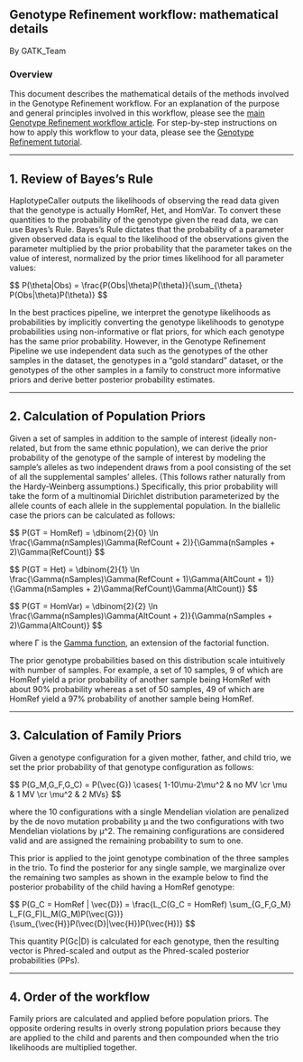 ## Genotype Refinement workflow: mathematical details

By GATK_Team

<h3>Overview</h3>

<p>This document describes the mathematical details of the methods involved in the Genotype Refinement workflow. For an explanation of the purpose and general principles involved in this workflow, please see the <a rel="nofollow" href="http://www.broadinstitute.org/gatk/guide/article?id=4723">main Genotype Refinement workflow article</a>. For step-by-step instructions on how to apply this workflow to your data, please see the <a rel="nofollow" href="http://www.broadinstitute.org/gatk/guide/article?id=4727">Genotype Refinement tutorial</a>.</p>

<hr></hr><h2>1. Review of Bayes’s Rule</h2>

<p>HaplotypeCaller outputs the likelihoods of observing the read data given that the genotype is actually HomRef, Het, and HomVar. To convert these quantities to the probability of the genotype given the read data, we can use Bayes’s Rule. Bayes’s Rule dictates that the probability of a parameter given observed data is equal to the likelihood of the observations given the parameter multiplied by the prior probability that the parameter takes on the value of interest, normalized by the prior times likelihood for all parameter values:</p>

<p>$$ P(\theta|Obs) = \frac{P(Obs|\theta)P(\theta)}{\sum_{\theta} P(Obs|\theta)P(\theta)} $$</p>

<p>In the best practices pipeline, we interpret the genotype likelihoods as probabilities by implicitly converting the genotype likelihoods to genotype probabilities using non-informative or flat priors, for which each genotype has the same prior probability. However, in the Genotype Refinement Pipeline we use independent data such as the genotypes of the other samples in the dataset, the genotypes in a “gold standard” dataset, or the genotypes of the other samples in a family to construct more informative priors and derive better posterior probability estimates.</p>

<hr></hr><h2>2. Calculation of Population Priors</h2>

<p>Given a set of samples in addition to the sample of interest (ideally non-related, but from the same ethnic population), we can derive the prior probability of the genotype of the sample of interest by modeling the sample’s alleles as two independent draws from a pool consisting of the set of all the supplemental samples’ alleles. (This follows rather naturally from the Hardy-Weinberg assumptions.) Specifically, this prior probability will take the form of a multinomial Dirichlet distribution parameterized by the allele counts of each allele in the supplemental population.  In the biallelic case the priors can be calculated as follows:</p>

<p>$$ P(GT = HomRef) = \dbinom{2}{0} \ln \frac{\Gamma(nSamples)\Gamma(RefCount + 2)}{\Gamma(nSamples + 2)\Gamma(RefCount)} $$</p>

<p>$$ P(GT = Het) = \dbinom{2}{1} \ln \frac{\Gamma(nSamples)\Gamma(RefCount + 1)\Gamma(AltCount + 1)}{\Gamma(nSamples + 2)\Gamma(RefCount)\Gamma(AltCount)} $$</p>

<p>$$ P(GT = HomVar) = \dbinom{2}{2} \ln \frac{\Gamma(nSamples)\Gamma(AltCount + 2)}{\Gamma(nSamples + 2)\Gamma(AltCount)} $$</p>

<p>where Γ is the <a rel="nofollow" href="http://en.wikipedia.org/wiki/Gamma_function">Gamma function</a>, an extension of the factorial function.</p>

<p>The prior genotype probabilities based on this distribution scale intuitively with number of samples. For example, a set of 10 samples, 9 of which are HomRef yield a prior probability of another sample being HomRef with about 90% probability whereas a set of 50 samples, 49 of which are HomRef yield a 97% probability of another sample being HomRef.</p>

<hr></hr><h2>3. Calculation of Family Priors</h2>

<p>Given a genotype configuration for a given mother, father, and child trio, we set the prior probability of that genotype configuration as follows:</p>

<p>$$ P(G_M,G_F,G_C) = P(\vec{G}) \cases{ 1-10\mu-2\mu^2 &amp; no MV \cr \mu &amp; 1 MV \cr \mu^2 &amp; 2 MVs} $$</p>

<p>where the 10 configurations with a single Mendelian violation are penalized by the de novo mutation probability μ and the two configurations with two Mendelian violations by μ^2. The remaining configurations are considered valid and are assigned the remaining probability to sum to one.</p>

<p>This prior is applied to the joint genotype combination of the three samples in the trio. To find the posterior for any single sample, we marginalize over the remaining two samples as shown in the example below to find the posterior probability of the child having a HomRef genotype:</p>

<p>$$ P(G_C = HomRef | \vec{D}) = \frac{L_C(G_C = HomRef) \sum_{G_F,G_M} L_F(G_F)L_M(G_M)P(\vec{G})}{\sum_{\vec{H}}P(\vec{D}|\vec{H})P(\vec{H})} $$</p>

<p>This quantity P(Gc|D) is calculated for each genotype, then the resulting vector is Phred-scaled and output as the Phred-scaled posterior probabilities (PPs).</p>

<hr></hr><h2>4. Order of the workflow</h2>

<p>Family priors are calculated and applied before population priors. The opposite ordering results in overly strong population priors because they are applied to the child and parents and then compounded when the trio likelihoods are multiplied together.</p>
